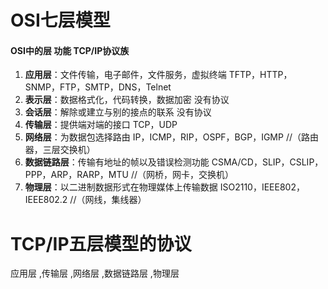 # OSI七层模型

#### OSI中的层 功能 TCP/IP协议族  

1. **应用层**：文件传输，电子邮件，文件服务，虚拟终端 TFTP，HTTP，SNMP，FTP，SMTP，DNS，Telnet  
2. **表示层**：数据格式化，代码转换，数据加密 没有协议  
3. **会话层**：解除或建立与别的接点的联系 没有协议  
4. **传输层**：提供端对端的接口 TCP，UDP  
5. **网络层**：为数据包选择路由 IP，ICMP，RIP，OSPF，BGP，IGMP  //（路由器，三层交换机）
6. **数据链路层**：传输有地址的帧以及错误检测功能 CSMA/CD，SLIP，CSLIP，PPP，ARP，RARP，MTU  //（网桥，网卡，交换机）
7. **物理层**：以二进制数据形式在物理媒体上传输数据 ISO2110，IEEE802，IEEE802.2 //（网线，集线器）

# TCP/IP五层模型的协议

应用层 ,传输层 ,网络层 ,数据链路层 ,物理层

